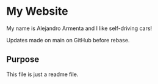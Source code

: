 # My Website

My name is Alejandro Armenta and I like self-driving cars!

Updates made on main on GitHub before rebase.

## Purpose

This file is just a readme file.


